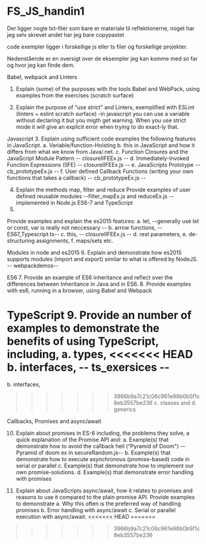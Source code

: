 # FS_JS_handin1



Der ligger nogle txt-filer som bare er materiale til reflektionerne, noget har jeg selv skrevet andet har jeg bare copypastet

code exempler ligger i forskellige js eller ts filer og forskellige projekter. 


Nedenstående er en oversigt over de eksempler jeg kan komme med so far og hvor jeg kan finde dem. 



Babel, webpack and Linters
1. Explain (some) of the purposes with the tools Babel and WebPack, using  examples from the exercises (scratch surface)

2. Explain the purpose of “use strict” and Linters, exemplified with ESLint (linters + eslint scratch surface)
-in javascript you can use a variable without declaring it but you migth get warning. When you use strict mode it will give 
an explicit error when trying to do exact-ly that.

Javascript
3. Explain using sufficient code examples the following features in JavaScript. 
a. Variable/function-Hoisting 
b. this in JavaScript and how it differs from what we know from Java/.net.
c. Function Closures and the JavaScript Module Pattern      -- closureIIFEEx.js --
d. Immediately-Invoked Function Expressions (IIFE)          -- closureIIFEEx.js --
e. JavaScripts Prototype                                    -- cb_prototypeEx.js --
f. User defined Callback Functions (writing your own functions that takes a callback)   -- cb_prototypeEx.js --

4. Explain the methods map, filter and reduce
Provide examples of user defined reusable modules            --filter_mapEx.js and reduceEx.js -- 
 implemented in Node.js
ES6-7 and TypeScript
5.
Provide examples and explain the es2015 features: 
a. let,                                                     --generally use let or const, var is really not neccessary --
b. arrow functions,                                         --ES67_Typescript.ts--
c. this,                                                    -- closureIIFEEx.js --
d. rest parameters, 
e. de-structuring assignments, 
f. maps/sets etc.


Modules in node and es2015
6. Explain and demonstrate how es2015 supports modules (import and export) similar to what is offered by NodeJS.
                                                            -- webpackdemos--

ES6 
7. Provide an example of ES6 inheritance and reflect over the differences between Inheritance in Java and in ES6.
8. Provide examples with es6, running in a browser, using Babel and Webpack

TypeScript
9. Provide an number of examples to demonstrate the benefits of using TypeScript, including,
a. types, 
<<<<<<< HEAD
b. interfaces,                                             -- ts_exersices --
=======
b. interfaces, 
>>>>>>> 3966b9a7c21c06c961e98b0b5f1c8eb3557be236
c. classes and 
d. generics

Callbacks, Promises and async/await

10. Explain about promises in ES-6 including, the problems they solve, a quick explanation of the Promise API and:
a. Example(s) that demonstrate how to avoid the callback hell  (“Pyramid of Doom")  --Pyramid of doom ex in secureRandom.js-- 
b. Example(s) that demonstrate how to execute asynchronous (promise-based) code in serial or parallel 
c. Example(s) that demonstrate how to implement our own promise-solutions.
d. Example(s) that demonstrate error handling with promises

11. Explain about JavaScripts async/await, how it relates to promises and reasons to use it compared to the plain promise API.
 Provide examples to demonstrate 
a. Why this often is the preferred way of handling promises
b. Error handling with async/await
c. Serial or parallel execution with async/await.
<<<<<<< HEAD
=======

>>>>>>> 3966b9a7c21c06c961e98b0b5f1c8eb3557be236
